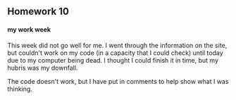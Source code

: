 ## Homework 10
#### my work week
This week did not go well for me. I went through the information on the site, but couldn't work on my code (in a capacity that I could check) until today due to my computer being dead. I thought I could finish it in time, but my hubris was my downfall.

The code doesn't work, but I have put in comments to help show what I was thinking. 
